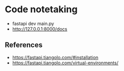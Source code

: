 # Code notetaking

- fastapi dev main.py
- http://127.0.0.1:8000/docs 

## References

- https://fastapi.tiangolo.com/#installation
- https://fastapi.tiangolo.com/virtual-environments/
